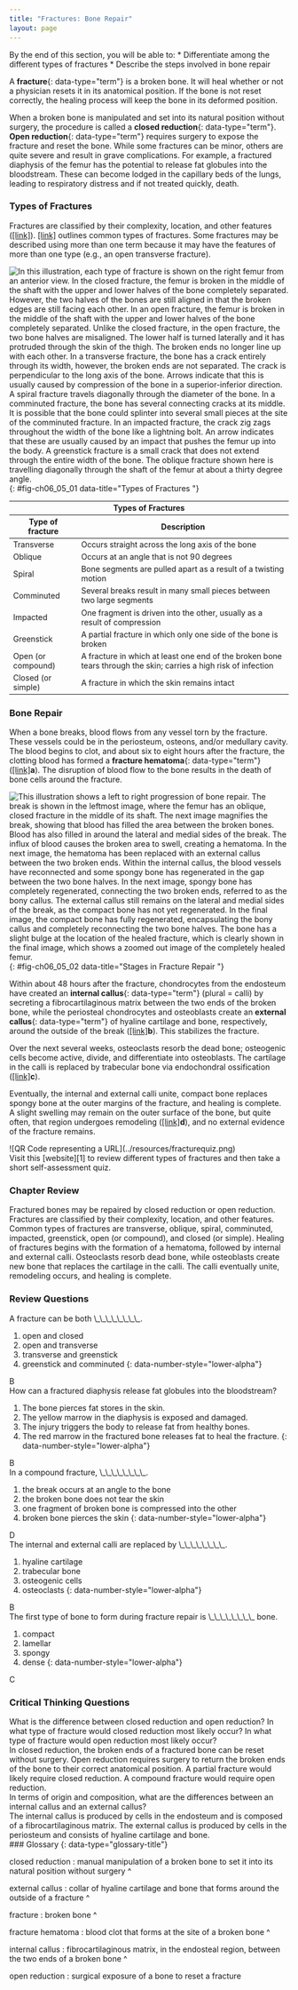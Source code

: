 ```yaml
---
title: "Fractures: Bone Repair"
layout: page
---
```



<div data-type="abstract" markdown="1">
By the end of this section, you will be able to:
* Differentiate among the different types of fractures
* Describe the steps involved in bone repair

</div>

A **fracture**{: data-type="term"} is a broken bone. It will heal whether or not a physician resets it in its anatomical position. If the bone is not reset correctly, the healing process will keep the bone in its deformed position.

When a broken bone is manipulated and set into its natural position without surgery, the procedure is called a **closed reduction**{: data-type="term"}. **Open reduction**{: data-type="term"} requires surgery to expose the fracture and reset the bone. While some fractures can be minor, others are quite severe and result in grave complications. For example, a fractured diaphysis of the femur has the potential to release fat globules into the bloodstream. These can become lodged in the capillary beds of the lungs, leading to respiratory distress and if not treated quickly, death.

### Types of Fractures

Fractures are classified by their complexity, location, and other features ([\[link\]](#fig-ch06_05_01)). [\[link\]](#tbl-ch06_04) outlines common types of fractures. Some fractures may be described using more than one term because it may have the features of more than one type (e.g., an open transverse fracture).

 ![In this illustration, each type of fracture is shown on the right femur from an anterior view. In the closed fracture, the femur is broken in the middle of the shaft with the upper and lower halves of the bone completely separated. However, the two halves of the bones are still aligned in that the broken edges are still facing each other. In an open fracture, the femur is broken in the middle of the shaft with the upper and lower halves of the bone completely separated. Unlike the closed fracture, in the open fracture, the two bone halves are misaligned. The lower half is turned laterally and it has protruded through the skin of the thigh. The broken ends no longer line up with each other. In a transverse fracture, the bone has a crack entirely through its width, however, the broken ends are not separated. The crack is perpendicular to the long axis of the bone. Arrows indicate that this is usually caused by compression of the bone in a superior-inferior direction. A spiral fracture travels diagonally through the diameter of the bone. In a comminuted fracture, the bone has several connecting cracks at its middle. It is possible that the bone could splinter into several small pieces at the site of the comminuted fracture. In an impacted fracture, the crack zig zags throughout the width of the bone like a lightning bolt. An arrow indicates that these are usually caused by an impact that pushes the femur up into the body. A greenstick fracture is a small crack that does not extend through the entire width of the bone. The oblique fracture shown here is travelling diagonally through the shaft of the femur at about a thirty degree angle.](../resources/612_Types_of_Fractures.jpg "Compare healthy bone with different types of fractures: (a) closed fracture, (b) open fracture, (c) transverse fracture, (d) spiral fracture, (e) comminuted fracture, (f) impacted fracture, (g) greenstick fracture, and (h) oblique fracture."){: #fig-ch06_05_01 data-title="Types of Fractures "}

<table id="tbl-ch06_04" summary=""><thead>
<tr>
<th colspan="2">Types of Fractures</th>
</tr>
<tr>
<th>Type of fracture</th>
<th>Description</th>
</tr>
</thead><tbody>
<tr>
<td>Transverse</td> 
<td>Occurs straight across the long axis of the bone</td>
</tr>
<tr>
<td>Oblique</td>
<td>Occurs at an angle that is not 90 degrees</td>
</tr>
<tr>
<td>Spiral</td> 
<td>Bone segments are pulled apart as a result of a twisting motion</td>
</tr>
<tr>
<td>Comminuted</td> 
<td>Several breaks result in many small pieces between two large segments</td>
</tr>
<tr>
<td>Impacted</td> 
<td>One fragment is driven into the other, usually as a result of compression</td>
</tr>
<tr>
<td>Greenstick</td> 
<td>A partial fracture in which only one side of the bone is broken</td></tr>
<tr>
<td>Open (or compound)</td> 
<td>A fracture in which at least one end of the broken bone tears through the skin; carries a high risk of infection</td></tr>
<tr>
<td>Closed (or simple)</td> 
<td>A fracture in which the skin remains intact</td></tr>
</tbody></table>

### Bone Repair

When a bone breaks, blood flows from any vessel torn by the fracture. These vessels could be in the periosteum, osteons, and/or medullary cavity. The blood begins to clot, and about six to eight hours after the fracture, the clotting blood has formed a **fracture hematoma**{: data-type="term"} ([\[link\]](#fig-ch06_05_02)**a**). The disruption of blood flow to the bone results in the death of bone cells around the fracture.

 ![This illustration shows a left to right progression of bone repair. The break is shown in the leftmost image, where the femur has an oblique, closed fracture in the middle of its shaft. The next image magnifies the break, showing that blood has filled the area between the broken bones. Blood has also filled in around the lateral and medial sides of the break. The influx of blood causes the broken area to swell, creating a hematoma. In the next image, the hematoma has been replaced with an external callus between the two broken ends. Within the internal callus, the blood vessels have reconnected and some spongy bone has regenerated in the gap between the two bone halves. In the next image, spongy bone has completely regenerated, connecting the two broken ends, referred to as the bony callus. The external callus still remains on the lateral and medial sides of the break, as the compact bone has not yet regenerated. In the final image, the compact bone has fully regenerated, encapsulating the bony callus and completely reconnecting the two bone halves. The bone has a slight bulge at the location of the healed fracture, which is clearly shown in the final image, which shows a zoomed out image of the completely healed femur.](../resources/613_Stages_of_Fracture_Repair.jpg "The healing of a bone fracture follows a series of progressive steps: (a) A fracture hematoma forms. (b) Internal and external calli form. (c) Cartilage of the calli is replaced by trabecular bone. (d) Remodeling occurs."){: #fig-ch06_05_02 data-title="Stages in Fracture Repair "}

Within about 48 hours after the fracture, chondrocytes from the endosteum have created an **internal callus**{: data-type="term"} (plural = calli) by secreting a fibrocartilaginous matrix between the two ends of the broken bone, while the periosteal chondrocytes and osteoblasts create an **external callus**{: data-type="term"} of hyaline cartilage and bone, respectively, around the outside of the break ([\[link\]](#fig-ch06_05_02)**b**). This stabilizes the fracture.

Over the next several weeks, osteoclasts resorb the dead bone; osteogenic cells become active, divide, and differentiate into osteoblasts. The cartilage in the calli is replaced by trabecular bone via endochondral ossification ([\[link\]](#fig-ch06_05_02)**c**).

Eventually, the internal and external calli unite, compact bone replaces spongy bone at the outer margins of the fracture, and healing is complete. A slight swelling may remain on the outer surface of the bone, but quite often, that region undergoes remodeling ([\[link\]](#fig-ch06_05_02)**d**), and no external evidence of the fracture remains.

<div data-type="note" data-has-label="true" class="anatomy interactive" data-label="" markdown="1">
<div data-type="media" data-alt="QR Code representing a URL">
![QR Code representing a URL](../resources/fracturequiz.png)
</div>
Visit this [website][1] to review different types of fractures and then take a short self-assessment quiz.

</div>

### Chapter Review

Fractured bones may be repaired by closed reduction or open reduction. Fractures are classified by their complexity, location, and other features. Common types of fractures are transverse, oblique, spiral, comminuted, impacted, greenstick, open (or compound), and closed (or simple). Healing of fractures begins with the formation of a hematoma, followed by internal and external calli. Osteoclasts resorb dead bone, while osteoblasts create new bone that replaces the cartilage in the calli. The calli eventually unite, remodeling occurs, and healing is complete.

### Review Questions

<div data-type="exercise">
<div data-type="problem" markdown="1">
A fracture can be both \_\_\_\_\_\_\_\_.

1.  open and closed
2.  open and transverse
3.  transverse and greenstick
4.  greenstick and comminuted
{: data-number-style="lower-alpha"}

</div>
<div data-type="solution" markdown="1">
B

</div>
</div>

<div data-type="exercise">
<div data-type="problem" markdown="1">
How can a fractured diaphysis release fat globules into the bloodstream?

1.  The bone pierces fat stores in the skin.
2.  The yellow marrow in the diaphysis is exposed and damaged.
3.  The injury triggers the body to release fat from healthy bones.
4.  The red marrow in the fractured bone releases fat to heal the fracture.
{: data-number-style="lower-alpha"}

</div>
<div data-type="solution" markdown="1">
B

</div>
</div>

<div data-type="exercise">
<div data-type="problem" markdown="1">
In a compound fracture, \_\_\_\_\_\_\_\_.

1.  the break occurs at an angle to the bone
2.  the broken bone does not tear the skin
3.  one fragment of broken bone is compressed into the other
4.  broken bone pierces the skin
{: data-number-style="lower-alpha"}

</div>
<div data-type="solution" markdown="1">
D

</div>
</div>

<div data-type="exercise">
<div data-type="problem" markdown="1">
The internal and external calli are replaced by \_\_\_\_\_\_\_\_.

1.  hyaline cartilage
2.  trabecular bone
3.  osteogenic cells
4.  osteoclasts
{: data-number-style="lower-alpha"}

</div>
<div data-type="solution" markdown="1">
B

</div>
</div>

<div data-type="exercise">
<div data-type="problem" markdown="1">
The first type of bone to form during fracture repair is \_\_\_\_\_\_\_\_ bone.

1.  compact
2.  lamellar
3.  spongy
4.  dense
{: data-number-style="lower-alpha"}

</div>
<div data-type="solution" markdown="1">
C

</div>
</div>

### Critical Thinking Questions

<div data-type="exercise">
<div data-type="problem" markdown="1">
What is the difference between closed reduction and open reduction? In what type of fracture would closed reduction most likely occur? In what type of fracture would open reduction most likely occur?

</div>
<div data-type="solution" markdown="1">
In closed reduction, the broken ends of a fractured bone can be reset without surgery. Open reduction requires surgery to return the broken ends of the bone to their correct anatomical position. A partial fracture would likely require closed reduction. A compound fracture would require open reduction.

</div>
</div>

<div data-type="exercise">
<div data-type="problem" markdown="1">
In terms of origin and composition, what are the differences between an internal callus and an external callus?

</div>
<div data-type="solution" markdown="1">
The internal callus is produced by cells in the endosteum and is composed of a fibrocartilaginous matrix. The external callus is produced by cells in the periosteum and consists of hyaline cartilage and bone.

</div>
</div>

<div data-type="glossary" markdown="1">
### Glossary
{: data-type="glossary-title"}

closed reduction
: manual manipulation of a broken bone to set it into its natural position without surgery
^

external callus
: collar of hyaline cartilage and bone that forms around the outside of a fracture
^

fracture
: broken bone
^

fracture hematoma
: blood clot that forms at the site of a broken bone
^

internal callus
: fibrocartilaginous matrix, in the endosteal region, between the two ends of a broken bone
^

open reduction
: surgical exposure of a bone to reset a fracture

</div>



[1]: http://openstaxcollege.org/l/fracturequiz
